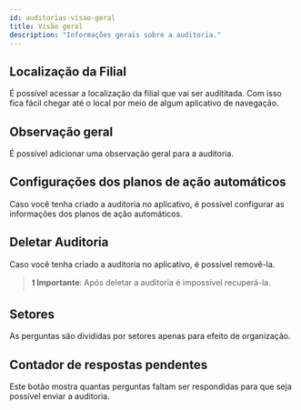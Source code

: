 ```yaml
---
id: auditorias-visao-geral
title: Visão geral
description: "Informações gerais sobre a auditoria."
---
```


## Localização da Filial
É possível acessar a localização da filial que vai ser audititada. Com isso fica fácil chegar até o local por meio de algum aplicativo de navegação.

## Observação geral
É possível adicionar uma observação geral para a auditoria.

## Configurações dos planos de ação automáticos
Caso você tenha criado a auditoria no aplicativo, é possível configurar as informações dos planos de ação automáticos.

## Deletar Auditoria
Caso você tenha criado a auditoria no aplicativo, é possível removê-la.

> **❗ Importante**: Após deletar a auditoria é impossível recuperá-la.

## Setores
As perguntas são divididas por setores apenas para efeito de organização.

## Contador de respostas pendentes
Este botão mostra quantas perguntas faltam ser respondidas para que seja possível enviar a auditoria.
